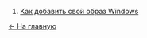 1. [Как добавить свой образ Windows](faq.md#как-добавить-свой-образ-windows)

[<- На главную](index.md)